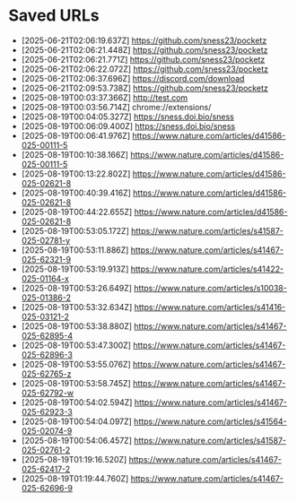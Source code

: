 # Saved URLs

- [2025-06-21T02:06:19.637Z] https://github.com/sness23/pocketz
- [2025-06-21T02:06:21.448Z] https://github.com/sness23/pocketz
- [2025-06-21T02:06:21.771Z] https://github.com/sness23/pocketz
- [2025-06-21T02:06:22.072Z] https://github.com/sness23/pocketz
- [2025-06-21T02:06:37.696Z] https://discord.com/download
- [2025-06-21T02:09:53.738Z] https://github.com/sness23/pocketz
- [2025-08-19T00:03:37.366Z] http://test.com
- [2025-08-19T00:03:56.714Z] chrome://extensions/
- [2025-08-19T00:04:05.327Z] https://sness.doi.bio/sness
- [2025-08-19T00:06:09.400Z] https://sness.doi.bio/sness
- [2025-08-19T00:06:41.976Z] https://www.nature.com/articles/d41586-025-00111-5
- [2025-08-19T00:10:38.166Z] https://www.nature.com/articles/d41586-025-00111-5
- [2025-08-19T00:13:22.802Z] https://www.nature.com/articles/d41586-025-02621-8
- [2025-08-19T00:40:39.416Z] https://www.nature.com/articles/d41586-025-02621-8
- [2025-08-19T00:44:22.655Z] https://www.nature.com/articles/d41586-025-02621-8
- [2025-08-19T00:53:05.172Z] https://www.nature.com/articles/s41587-025-02781-y
- [2025-08-19T00:53:11.886Z] https://www.nature.com/articles/s41467-025-62321-9
- [2025-08-19T00:53:19.913Z] https://www.nature.com/articles/s41422-025-01164-x
- [2025-08-19T00:53:26.649Z] https://www.nature.com/articles/s10038-025-01386-2
- [2025-08-19T00:53:32.634Z] https://www.nature.com/articles/s41416-025-03121-2
- [2025-08-19T00:53:38.880Z] https://www.nature.com/articles/s41467-025-62895-4
- [2025-08-19T00:53:47.300Z] https://www.nature.com/articles/s41467-025-62896-3
- [2025-08-19T00:53:55.076Z] https://www.nature.com/articles/s41467-025-62765-z
- [2025-08-19T00:53:58.745Z] https://www.nature.com/articles/s41467-025-62792-w
- [2025-08-19T00:54:02.594Z] https://www.nature.com/articles/s41467-025-62923-3
- [2025-08-19T00:54:04.097Z] https://www.nature.com/articles/s41564-025-02074-9
- [2025-08-19T00:54:06.457Z] https://www.nature.com/articles/s41587-025-02761-2
- [2025-08-19T01:19:16.520Z] https://www.nature.com/articles/s41467-025-62417-2
- [2025-08-19T01:19:44.760Z] https://www.nature.com/articles/s41467-025-62696-9
